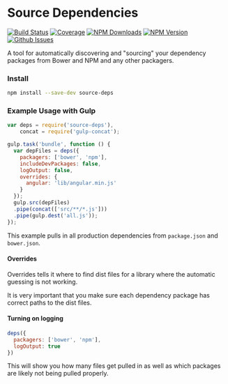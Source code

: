 Source Dependencies
============
[![Build Status](http://img.shields.io/travis/petermelias/node-source-deps.svg)](https://coveralls.io/r/petermelias/node-source-deps)
[![Coverage](http://img.shields.io/coveralls/petermelias/node-source-deps.svg)](https://travis-ci.org/petermelias/node-source-deps)
[![NPM Downloads](http://img.shields.io/npm/dm/node-source-deps.svg)]()
[![NPM Version](http://img.shields.io/npm/v/node-source-deps.svg)]()
[![Github Issues](http://img.shields.io/github/issues/petermelias/node-source-deps.svg)]()

A tool for automatically discovering and "sourcing" your dependency packages from Bower and NPM and any other packagers.


### Install

```bash
npm install --save-dev source-deps
```


### Example Usage with Gulp

```javascript
var deps = require('source-deps'),
    concat = require('gulp-concat');

gulp.task('bundle', function () {
  var depFiles = deps({
    packagers: ['bower', 'npm'],
    includeDevPackages: false,
    logOutput: false,
    overrides: {
      angular: 'lib/angular.min.js'
    }
  });
  gulp.src(depFiles)
  .pipe(concat(['src/**/*.js']))
  .pipe(gulp.dest('all.js'));
});
```

This example pulls in all production dependencies from ```package.json``` and ```bower.json```.

#### Overrides

Overrides tells it where to find dist files for a library where the automatic guessing is not working.

It is very important that you make sure each dependency package has correct paths to the dist files.

#### Turning on logging
```javascript
deps({
  packagers: ['bower', 'npm'],
  logOutput: true
})
```

This will show you how many files get pulled in as well as which packages are likely not being pulled properly.
